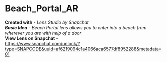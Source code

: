 # Beach_Portal_AR
**Created with** - *Lens Studio by Snapchat <br />
**Basic Idea** - Beach Portal lens allows you to enter into a beach from wherever you are with help of a door* <br />
**View Lens on Snapchat** - <br />
https://www.snapchat.com/unlock/?type=SNAPCODE&uuid=af6219094c1a4066aca6577df8952288&metadata=01
